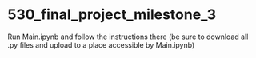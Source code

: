 # 530_final_project_milestone_3

Run Main.ipynb and follow the instructions there
(be sure to download all .py files and upload to a place accessible by Main.ipynb)
